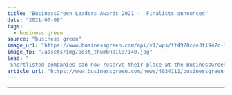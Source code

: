 ```yaml
---
title: "BusinessGreen Leaders Awards 2021 -  Finalists announced"
date: "2021-07-08"
tags: 
  - business green
source: "business green"
image_url: "https://www.businessgreen.com/api/v1/wps/ff4920c/e3f1947c-1d57-4ba3-ae90-d016fb173e45/7/fill/BGLA-Logo-image-185x114.jpg"
image_fp: "/assets/img/post_thumbnails/140.jpg"
lead: "
 Shortlisted companies can now reserve their place at the BusinessGreen Leaders Awards 2021, which will take place in central London on the evening of September 22nd ..."
article_url: "https://www.businessgreen.com/news/4034111/businessgreen-leaders-awards-2021-finalists-announced"
---
```


---
